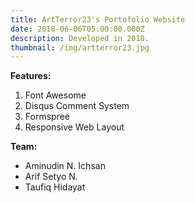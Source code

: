 ```yaml
---
title: ArtTerror23's Portofolio Website
date: 2018-06-06T05:00:00.000Z
description: Developed in 2018.
thumbnail: /img/artterror23.jpg
---
```

**Features:**

1. Font Awesome
2. Disqus Comment System
3. Formspree
4. Responsive Web Layout

**Team:**

* Aminudin N. Ichsan
* Arif Setyo N.
* Taufiq Hidayat